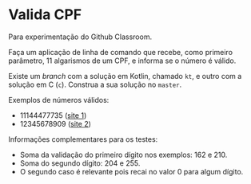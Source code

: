 # Valida CPF

Para experimentação do Github Classroom.

Faça um aplicação de linha de comando que recebe,
como primeiro parâmetro, 11 algarismos de um CPF,
e informa se o número é válido.

Existe um *branch* com a solução em Kotlin, 
chamado `kt`, e outro com a solução em C (`c`).
Construa a sua solução no `master`.

Exemplos de números válidos:
* 11144477735 ([site 1](https://www.geradorcpf.com/algoritmo_do_cpf.htm))
* 12345678909 ([site 2](http://simuladordecpf.com.br/algoritmo-de-cpf))

Informações complementares para os testes:
* Soma da validação do primeiro dígito nos exemplos: 162 e 210.
* Soma do segundo dígito: 204 e 255.
* O segundo caso é relevante pois recai no valor 0 para algum dígito.